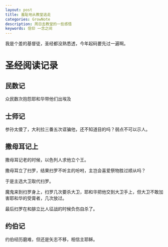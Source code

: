 ```yaml
---
layout: post
title: 羞耻地从教堂逃走
categories: GrowNote
description: 周日去教堂的一些感悟
keywords: 信仰 一念之间
---
```


我是个差的基督徒，圣经都没熟悉透，今年起码要先过一遍啊。

# 圣经阅读记录


## 民数记

众民数次抱怨耶和华带他们出埃及

## 士师记

参孙太傻了，大利拉三番五次诓骗他，还不知道目的吗？弱点不可以示人。

## 撒母耳记上

撒母耳记老的时候，以色列人求他立个王。

撒母耳立了扫罗，结果扫罗不听主的吩咐，主岂会喜爱祭物胜过顺从吗？

于是主选大卫取代扫罗。

魔鬼来到扫罗身上，扫罗几次要杀大卫，耶和华把他交到大卫手上，但大卫不敢加害耶和华的受膏者，几次放过。

最后扫罗在和腓立比人征战的时候负伤自杀了。

## 约伯记

约伯经历磨难，但还是矢志不移，相信主耶稣。
